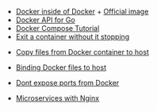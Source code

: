 -   [Docker inside of Docker](https://stackoverflow.com/questions/27879713/is-it-ok-to-run-docker-from-inside-docker) + [Official image](https://hub.docker.com/_/docker)
-   [Docker API for Go](https://docs.docker.com/engine/api/sdk/)
-   [Docker Compose Tutorial](https://www.youtube.com/watch?v=Qw9zlE3t8Ko&t=352s)
-   [Exit a container without it stopping](https://serverfault.com/questions/661909/the-right-way-to-keep-docker-container-started-when-it-used-for-periodic-tasks)

<!-- I need some way of allowing my server to redirect to one of the docker images to get their content which is served by Nginx ? -->

-   [Copy files from Docker container to host](https://stackoverflow.com/questions/22049212/docker-copying-files-from-docker-container-to-host)
-   [Binding Docker files to host](https://www.digitalocean.com/community/tutorials/how-to-share-data-between-the-docker-container-and-the-host)
-   [Dont expose ports from Docker](https://stackoverflow.com/questions/51468830/talk-to-server-on-docker-container-with-no-exposed-ports)

-   [Microservices with Nginx](https://youtu.be/QjhJs31h_4k)
